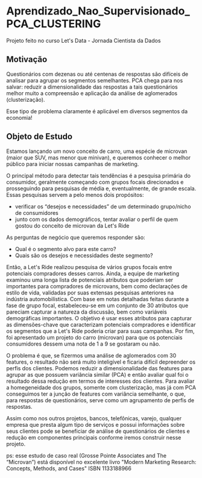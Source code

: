 # Aprendizado_Nao_Supervisionado_PCA_CLUSTERING

Projeto feito no curso Let's Data - Jornada Cientista da Dados

## Motivação 
Questionários com dezenas ou até centenas de respostas são difíceis de analisar para agrupar os segmentos semelhantes. PCA chega para nos salvar: reduzir a dimensionalidade das respostas a tais questionários melhor muito a compreensão e aplicação da análise de aglomerados (clusterização).

Esse tipo de problema claramente é aplicável em diversos segmentos da economia!

## Objeto de Estudo 
Estamos lançando um novo conceito de carro, uma espécie de microvan (maior que SUV, mas menor que minivan), e queremos conhecer o melhor público para iniciar nossas campanhas de marketing.

O principal método para detectar tais tendências é a pesquisa primária do consumidor, geralmente começando com grupos focais direcionados e prosseguindo para pesquisas de média e, eventualmente, de grande escala. Essas pesquisas servem a pelo menos dois propósitos:

- verificar os “desejos e necessidades” de um determinado grupo/nicho de consumidores
- junto com os dados demográficos, tentar avaliar o perfil de quem gostou do conceito de microvan da Let's Ride
  
As perguntas de negócio que queremos responder são:

- Qual é o segmento alvo para este carro?
- Quais são os desejos e necessidades deste segmento?
  
Então, a Let's Ride realizou pesquisa de vários grupos focais entre potenciais compradores desses carros. Ainda, a equipe de marketing examinou uma longa lista de potenciais atributos que poderiam ser importantes para compradores de microvans, bem como declarações de estilo de vida, validadas por suas extensas pesquisas anteriores na indústria automobilística. Com base em notas detalhadas feitas durante a fase de grupo focal, estabeleceu-se em um conjunto de 30 atributos que pareciam capturar a natureza da discussão, bem como variáveis demográficas importantes. O objetivo é usar esses atributos para capturar as dimensões-chave que caracterizam potenciais compradores e identificar os segmentos que a Let's Ride poderia criar para suas campanhas. Por fim, foi apresentado um projeto do carro (microvan) para que os potenciais consumidores dessem uma nota de 1 a 9 se gostaram ou não.

O problema é que, se fizermos uma análise de aglomerados com 30 features, o resultado não será muito inteligível e ficaria difícil depreender os perfis dos clientes. Podemos reduzir a dimensionalidade das features para agrupar as que possuem variância similar (PCA) e então avaliar qual foi o resultado dessa redução em termos de interesses dos clientes. Para avaliar a homegeneidade dos grupos, somente com clusterização, mas já com PCA conseguimos ter a junção de features com variância semelhante, o que, para respostas de questionários, serve como um agrupamento de perfis de respostas.

Assim como nos outros projetos, bancos, telefônicas, varejo, qualquer empresa que presta algum tipo de serviços e possui informações sobre seus clientes pode se beneficiar de análise de questionários de clientes e redução em componentes principais conforme iremos construir nesse projeto.

ps: esse estudo de caso real (Grosse Pointe Associates and The “Microvan”) está disponível no excelente livro "Modern Marketing Research: Concepts, Methods, and Cases" ISBN 1133188966
